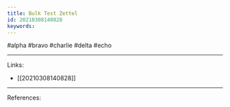 ```yaml
---
title: Bulk Test Zettel
id: 20210308140828
keywords:
---
```

#alpha #bravo #charlie #delta #echo

---
Links:

- [[20210308140828]]

---
References:
